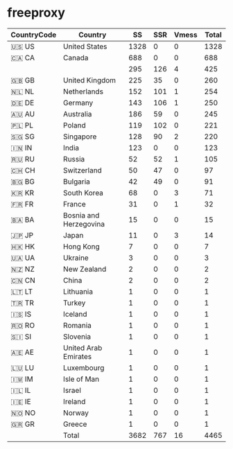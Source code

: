 # freeproxy

|CountryCode|Country|SS|SSR|Vmess|Total|
|  ----  | ----  |  ----  | ----  |  ----  | ----  |
|🇺🇸 US|United States|1328|0|0|1328|
|🇨🇦 CA|Canada|688|0|0|688|
| ||295|126|4|425|
|🇬🇧 GB|United Kingdom|225|35|0|260|
|🇳🇱 NL|Netherlands|152|101|1|254|
|🇩🇪 DE|Germany|143|106|1|250|
|🇦🇺 AU|Australia|186|59|0|245|
|🇵🇱 PL|Poland|119|102|0|221|
|🇸🇬 SG|Singapore|128|90|2|220|
|🇮🇳 IN|India|123|0|0|123|
|🇷🇺 RU|Russia|52|52|1|105|
|🇨🇭 CH|Switzerland|50|47|0|97|
|🇧🇬 BG|Bulgaria|42|49|0|91|
|🇰🇷 KR|South Korea|68|0|3|71|
|🇫🇷 FR|France|31|0|1|32|
|🇧🇦 BA|Bosnia and Herzegovina|15|0|0|15|
|🇯🇵 JP|Japan|11|0|3|14|
|🇭🇰 HK|Hong Kong|7|0|0|7|
|🇺🇦 UA|Ukraine|3|0|0|3|
|🇳🇿 NZ|New Zealand|2|0|0|2|
|🇨🇳 CN|China|2|0|0|2|
|🇱🇹 LT|Lithuania|1|0|0|1|
|🇹🇷 TR|Turkey|1|0|0|1|
|🇮🇸 IS|Iceland|1|0|0|1|
|🇷🇴 RO|Romania|1|0|0|1|
|🇸🇮 SI|Slovenia|1|0|0|1|
|🇦🇪 AE|United Arab Emirates|1|0|0|1|
|🇱🇺 LU|Luxembourg|1|0|0|1|
|🇮🇲 IM|Isle of Man|1|0|0|1|
|🇮🇱 IL|Israel|1|0|0|1|
|🇮🇪 IE|Ireland|1|0|0|1|
|🇳🇴 NO|Norway|1|0|0|1|
|🇬🇷 GR|Greece|1|0|0|1|
||Total|3682|767|16|4465|
